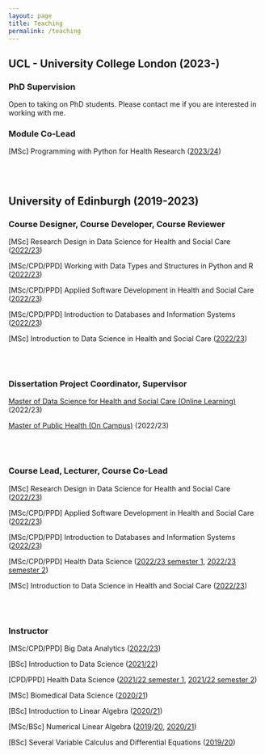```yaml
---
layout: page
title: Teaching
permalink: /teaching
---
```


## UCL - University College London (2023-)
### PhD Supervision

Open to taking on PhD students. Please contact me if you are interested in working with me.

### Module Co-Lead

\[MSc\] Programming with Python for Health Research ([2023/24](https://www.ucl.ac.uk/module-catalogue/modules/programming-with-python-for-health-research-CHME0031))

<br/><br/>

## University of Edinburgh (2019-2023)

### Course Designer, Course Developer, Course Reviewer

\[MSc\] Research Design in Data Science for Health and Social Care ([2022/23](http://www.drps.ed.ac.uk/22-23/dpt/cxhein11057.htm))

\[MSc/CPD/PPD\] Working with Data Types and Structures in Python and R ([2022/23](http://www.drps.ed.ac.uk/22-23/dpt/cxhein11050.htm))

\[MSc/CPD/PPD\] Applied Software Development in Health and Social Care ([2022/23](http://www.drps.ed.ac.uk/23-24/dpt/cxhein11062.htm))

\[MSc/CPD/PPD\] Introduction to Databases and Information Systems ([2022/23](http://www.drps.ed.ac.uk/22-23/dpt/cxhein11048.htm))

\[MSc\] Introduction to Data Science in Health and Social Care ([2022/23](http://www.drps.ed.ac.uk/22-23/dpt/cxhein11037.htm))

<br/><br/>

### Dissertation Project Coordinator, Supervisor

[Master of Data Science for Health and Social Care (Online Learning)](https://www.ed.ac.uk/studying/postgraduate/degrees/index.php?r=site/view&id=1041) (2022/23)

[Master of Public Health (On Campus)](https://www.ed.ac.uk/molecular-genetic-population/mph) (2022/23)

<br/><br/>

### Course Lead, Lecturer, Course Co-Lead

\[MSc\] Research Design in Data Science for Health and Social Care ([2022/23](http://www.drps.ed.ac.uk/22-23/dpt/cxhein11057.htm))

\[MSc/CPD/PPD\] Applied Software Development in Health and Social Care ([2022/23](http://www.drps.ed.ac.uk/23-24/dpt/cxhein11062.htm))

\[MSc/CPD/PPD\] Introduction to Databases and Information Systems ([2022/23](http://www.drps.ed.ac.uk/22-23/dpt/cxhein11048.htm))

\[MSc/CPD/PPD\] Health Data Science ([2022/23 semester 1](http://www.drps.ed.ac.uk/22-23/dpt/cxglhe11086.htm), [2022/23 semester 2](http://www.drps.ed.ac.uk/22-23/dpt/cxglhe11086.htm))

\[MSc\] Introduction to Data Science in Health and Social Care ([2022/23](http://www.drps.ed.ac.uk/22-23/dpt/cxhein11037.htm))

<br/><br/>

### Instructor

\[MSc/CPD/PPD\] Big Data Analytics ([2022/23](http://www.drps.ed.ac.uk/22-23/dpt/cxhein11055.htm))

\[BSc\] Introduction to Data Science ([2021/22](http://www.drps.ed.ac.uk/21-22/dpt/cxmath08077.htm))

\[CPD/PPD\] Health Data Science ([2021/22 semester 1](http://www.drps.ed.ac.uk/21-22/dpt/cxglhe11086.htm), [2021/22 semester 2](http://www.drps.ed.ac.uk/21-22/dpt/cxglhe11086.htm))

\[MSc\] Biomedical Data Science ([2020/21](http://www.drps.ed.ac.uk/20-21/dpt/cxmath11174.htm))

\[BSc\] Introduction to Linear Algebra ([2020/21](http://www.drps.ed.ac.uk/20-21/dpt/cxmath08057.htm))

\[MSc/BSc\] Numerical Linear Algebra ([2019](http://www.drps.ed.ac.uk/19-20/dpt/cxmath11196.htm)/[20](http://www.drps.ed.ac.uk/19-20/dpt/cxmath10098.htm), [2020/21](http://www.drps.ed.ac.uk/20-21/dpt/cxmath10098.htm))

\[BSc\] Several Variable Calculus and Differential Equations ([2019/20](http://www.drps.ed.ac.uk/19-20/dpt/cxmath08063.htm))